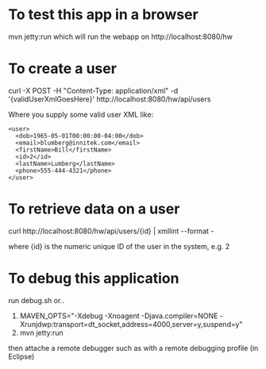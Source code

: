 To test this app in a browser
=============================

mvn jetty:run which will run the webapp on http://localhost:8080/hw

To create a user
================

curl -X POST -H "Content-Type: application/xml" -d '{validUserXmlGoesHere}' http://localhost:8080/hw/api/users

Where you supply some valid user XML like:

    <user>
      <dob>1965-05-01T00:00:00-04:00</dob>
      <email>blumberg@innitek.com</email>
      <firstName>Bill</firstName>
      <id>2</id>
      <lastName>Lumberg</lastName>
      <phone>555-444-4321</phone>
    </user>


To retrieve data on a user
==========================
curl http://localhost:8080/hw/api/users/{id} | xmllint --format -

where {id} is the numeric unique ID of the user in the system, e.g. 2


To debug this application
=========================
run debug.sh or..

1. MAVEN_OPTS="-Xdebug -Xnoagent -Djava.compiler=NONE -Xrunjdwp:transport=dt_socket,address=4000,server=y,suspend=y"
2. mvn jetty:run

then attache a remote debugger such as with a remote debugging profile (in Eclipse)